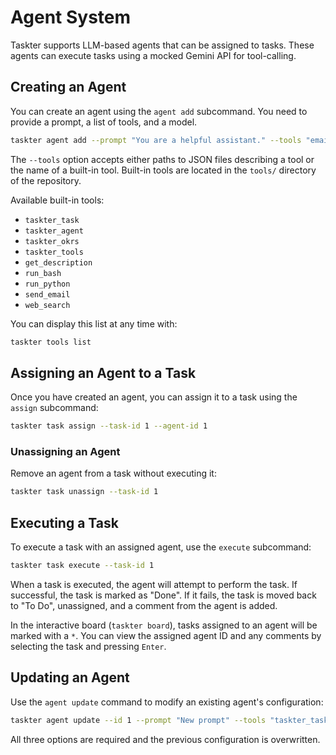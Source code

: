 # Agent System

Taskter supports LLM-based agents that can be assigned to tasks. These agents can execute tasks using a mocked Gemini API for tool-calling.

## Creating an Agent

You can create an agent using the `agent add` subcommand. You need to provide a prompt, a list of tools, and a model.

```bash
taskter agent add --prompt "You are a helpful assistant." --tools "email" "calendar" --model "gemini-pro"
```

The `--tools` option accepts either paths to JSON files describing a tool or the name of a built-in tool. Built-in tools are located in the `tools/` directory of the repository.

Available built-in tools:
- `taskter_task`
- `taskter_agent`
- `taskter_okrs`
- `taskter_tools`
- `get_description`
- `run_bash`
- `run_python`
- `send_email`
- `web_search`

You can display this list at any time with:

```bash
taskter tools list
```

## Assigning an Agent to a Task

Once you have created an agent, you can assign it to a task using the `assign` subcommand:

```bash
taskter task assign --task-id 1 --agent-id 1
```

### Unassigning an Agent

Remove an agent from a task without executing it:

```bash
taskter task unassign --task-id 1
```

## Executing a Task

To execute a task with an assigned agent, use the `execute` subcommand:

```bash
taskter task execute --task-id 1
```

When a task is executed, the agent will attempt to perform the task. If successful, the task is marked as "Done". If it fails, the task is moved back to "To Do", unassigned, and a comment from the agent is added.

In the interactive board (`taskter board`), tasks assigned to an agent will be marked with a `*`. You can view the assigned agent ID and any comments by selecting the task and pressing `Enter`.

## Updating an Agent

Use the `agent update` command to modify an existing agent's configuration:

```bash
taskter agent update --id 1 --prompt "New prompt" --tools "taskter_task" --model "gemini-pro"
```

All three options are required and the previous configuration is overwritten.
